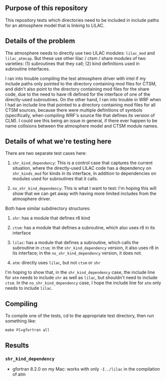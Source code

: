 ## Purpose of this repository

This repository tests which directories need to be included in include
paths for an atmosphere model that is linking to LILAC.

## Details of the problem

The atmosphere needs to directly use two LILAC modules: `lilac_mod` and
`lilac_atmcap`. But these use other lilac / ctsm / share modules of two
varieties: (1) subroutines that they call; (2) kind definitions used in
subroutine interfaces.

I ran into trouble compiling the test atmosphere driver with intel if my
include paths only pointed to the directory containing mod files for
CTSM, and didn't also point to the directory containing mod files for
the share code, due to the need to have r8 defined for the interface of
one of the directly-used subroutines. On the other hand, I ran into
trouble in WRF when I had an include line that pointed to a directory
containing mod files for all CTSM sources, because there were multiple
definitions of symbols (specifically, when compiling WRF's source file
that defines its version of CLM). I could see this being an issue in
general, if there ever happen to be name collisions between the
atmosphere model and CTSM module names.

## Details of what we're testing here

There are two separate test cases here:

1. `shr_kind_dependency`: This is a control case that captures the
   current situation, where the directly-used LILAC code has a
   dependency on `shr_kinds_mod` for kinds in its interface, in addition
   to dependencies on modules used for subroutines that it calls.
   
2. `no_shr_kind_dependency`: This is what I want to test: I'm hoping
   this will show that we can get away with having more limited includes
   from the atmosphere driver.
   
Both have similar subdirectory structures:

1. `shr`: has a module that defines r8 kind

2. `ctsm`: has a module that defines a subroutine, which also uses r8 in
   its interface
   
3. `lilac`: has a module that defines a subroutine, which calls the
   subroutine in `ctsm`; in the `shr_kind_dependency` version, it also
   uses r8 in its interface; in the `no_shr_kind_dependency` version, it
   does not.
   
4. `atm`: directly uses `lilac`, but not `ctsm` or `shr`

I'm hoping to show that, in the `shr_kind_dependency` case, the include
line for `atm` needs to include `shr` as well as `lilac`, but shouldn't
need to include `ctsm`. In the `no_shr_kind_dependency` case, I hope the
include line for `atm` only needs to include `lilac`.

## Compiling

To compile one of the tests, cd to the appropriate test directory, then
run something like:

`make FC=gfortran all`

## Results

### `shr_kind_dependency`

- gfortran 8.2.0 on my Mac: works with only `-I../lilac` in the
  compilation of atm
  

